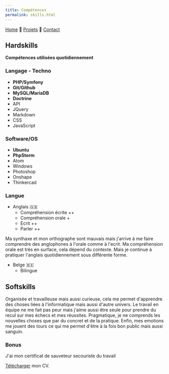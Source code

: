 ```yaml
---
title: Compétences
permalink: skills.html
---
```

[Home](index.html) 🔸 [Projets](projects.html) 🔸 [Contact](contact.html)

## Hardskills

**Compétences utilisées quotidiennement**

### Langage - Techno

* **PHP/Symfony**
* **Git/Github**
* **MySQL/MariaDB**
* **Doctrine**
* API
* JQuery
* Markdown
* CSS
* JavaScript

### Software/OS

* **Ubuntu**
* **PhpStorm**
* Atom
* Windows
* Photoshop
* Onshape
* Thinkercad

### Langue

* Anglais 🇬🇧
  * Compréhension écrite ++
  * Compréhension orale +
  * Ecrit ++
  * Parler ++

Ma synthaxe et mon orthographe sont mauvais mais j'arrive à me faire comprendre des anglophones à l'orale comme à l'ecrit.
Ma compréhension orale est très en surface, cela dépend du contexte.
Mais je continue à pratiquer l'anglais quotidiennement sous différente forme.

* Belge 🇧🇪
  * Bilingue

## Softskills

Organisée et travailleuse mais aussi curieuse, cela me permet d'apprendre des choses liées à l'informatique mais aussi d'autre univers. Le travail en équipe ne me fait pas peur mais j'aime aussi être seule pour prendre du recul sur mes échecs et mes réussites.
Pragmatique, je ne comprends les nouvelles choses que par du concret et de la pratique. Enfin, mes emotions me jouent des tours ce qui me permet d'être à la fois bon public mais aussi sanguin.

### Bonus

J'ai mon certificat de sauveteur secouriste du travail

[Télécharger](mycv.pdf) mon CV.
